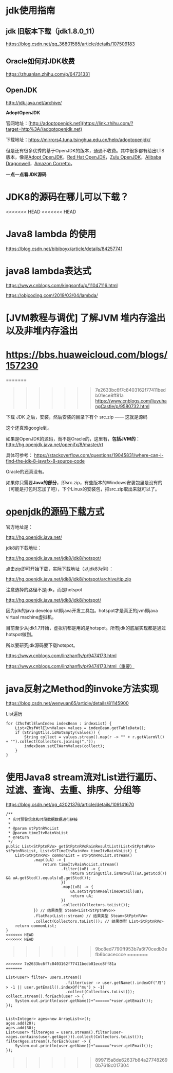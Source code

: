 # jdk使用指南

## jdk 旧版本下载（jdk1.8.0_11）

https://blog.csdn.net/qq_36801585/article/details/107509183

## Oracle如何对JDK收费

https://zhuanlan.zhihu.com/p/64731331

## OpenJDK

http://jdk.java.net/archive/

**AdoptOpenJDK**

官网地址：[http://adoptopenjdk.net](https://link.zhihu.com/?target=http%3A//adoptopenjdk.net)

下载地址：https://mirrors4.tuna.tsinghua.edu.cn/help/adoptopenjdk/

但是还有很多优秀的基于OpenJDK的版本，通通不收费。其中很多都有给出LTS版本，像是[Adopt OpenJDK](https://link.zhihu.com/?target=https%3A//adoptopenjdk.net/)，[Red Hat OpenJDK](https://link.zhihu.com/?target=https%3A//developers.redhat.com/products/openjdk/download)，[Zulu OpenJDK](https://link.zhihu.com/?target=https%3A//www.azul.com/downloads/zulu-community/%3Fversion%3Djava-11-lts%26architecture%3Dx86-64-bit%26package%3Djdk)，[Alibaba Dragonwell](https://link.zhihu.com/?target=https%3A//www.aliyun.com/product/dragonwell)，[Amazon Corretto](https://link.zhihu.com/?target=https%3A//aws.amazon.com/cn/corretto/)。

**一点一点看JDK源码**

# JDK8的源码在哪儿可以下载？

<<<<<<< HEAD
<<<<<<< HEAD
# Java8 lambda 的使用

https://blog.csdn.net/bibiboyx/article/details/84257741

# java8 lambda表达式

https://www.cnblogs.com/kingsonfu/p/11047116.html

https://objcoding.com/2019/03/04/lambda/

# [JVM教程与调优] 了解JVM 堆内存溢出以及非堆内存溢出

https://bbs.huaweicloud.com/blogs/157230
=======
=======
>>>>>>> 7e2633bc6f7c8403162f77411bedb01ece8ff81a
https://www.cnblogs.com/liuyuhangCastle/p/9580732.html

下载 JDK 之后，安装，然后安装的目录下有个 src.zip —— 这就是源码

这个还真难google到。

如果是OpenJDK的源码，而不是Oracle的，这里有，**包括JVM的**：
http://hg.openjdk.java.net/openjfx/8/master/rt

具体可参考：
https://stackoverflow.com/questions/19045831/where-can-i-find-the-jdk-8-javafx-8-source-code

Oracle的还真没有。

如果你只需要**Java的部分**，即src.zip，有些版本的Windows安装包里是没有的（可能是打包时忘加了吧），下个Linux的安装包，把src.zip取出来就可以了。



# [openjdk的源码下载方式](https://www.cnblogs.com/geektcp/p/10589457.html)

官方地址是：

http://hg.openjdk.java.net/

 

jdk8的下载地址：

http://hg.openjdk.java.net/jdk8/jdk8/hotspot/

点击zip即可开始下载，实际下载地址（以jdk8为例）：

http://hg.openjdk.java.net/jdk8/jdk8/hotspot/archive/tip.zip 

注意选择的路径不是jdk，而是hotspot

http://hg.openjdk.java.net/jdk8/jdk8/hotspot/

因为jdk的java develop kit即java开发工具包。hotspot才是真正的jvm即java virtual machine虚拟机。

目前至少从jdk1.7开始，虚拟机都是用的是hotspot。所有jdk的底层实现都是通过hotspot做到。

所以要研究jdk源码要下载hotspot。



https://www.cnblogs.com/linzhanfly/p/9474173.html



https://www.cnblogs.com/linzhanfly/p/9474173.html（重要）

# java反射之Method的invoke方法实现

https://blog.csdn.net/wenyuan65/article/details/81145900





List遍历

```
for (ZhsfWtlElwnIndex indexBean : indexList) {
    List<ZhsfWtlElwnValue> values = indexBean.getTableData();
    if (StringUtils.isNotEmpty(values)) {
        String collect = values.stream().map(r -> "" + r.getAlarmVl() + "").collect(Collectors.joining(","));
        indexBean.setElWarnValues(collect);
    }
}
```



# 使用Java8 stream流对List进行遍历、过滤、查询、去重、排序、分组等

https://blog.csdn.net/qq_42021376/article/details/109141670

```
/**
 * 实时预警信息和时段数据数据进行拼接
 *
 * @param stPptnRVoList
 * @param timeItvRainVoList
 * @return
 */
public List<StPptnRVo> getStPptnRVoRainResultList(List<StPptnRVo> stPptnRVoList, List<StTimeItvRainVo> timeItvRainVoList) {
    List<StPptnRVo> commonList = stPptnRVoList.stream()
            .map((uA) -> {
                return timeItvRainVoList.stream()
                        .filter((uB) -> {
                            return StringUtils.isNotNull(uA.getStcd()) && uA.getStcd().equals(uB.getStcd());
                        })
                        .map((uB) -> {
                            uA.setStPptnRRealTimeDetail(uB);
                            return uA;
                        })
                        .collect(Collectors.toList());
            }) // 结果类型 Steam<List<StPptnRVo>>
            .flatMap(List::stream) // 结果类型 Steam<StPptnRVo>
            .collect(Collectors.toList()); // 结果类型 List<StPptnRVo>
    return commonList;
}
<<<<<<< HEAD
<<<<<<< HEAD
```
>>>>>>> 9bc8ed7790ff953b7a6f70cedb3efb6bcaceccce
=======
```
>>>>>>> 7e2633bc6f7c8403162f77411bedb01ece8ff81a
=======
```



```
List<user> filter= users.stream()
                          .filter(user -> user.getName().indexOf("月") > -1 || user.getEmail().indexOf("mu") > -1)
                          .collect(Collectors.toList());
collect.stream().forEach(user -> {
    System.out.println(user.getName()+"======"+user.getEmail());
});
```

```

List<Integer> ages=new ArrayList<>();
ages.add(20);
ages.add(30);
List<user> filterAges = users.stream().filter(user->ages.contains(user.getAge())).collect(Collectors.toList());
filterAges.stream().forEach(user -> {
    System.out.println(user.getName()+"======"+user.getEmail());
});

```




>>>>>>> 899715a8de62637b84a277482690b7618c017304
